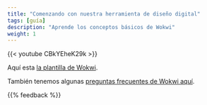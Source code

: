 ```yaml
---
title: "Comenzando con nuestra herramienta de diseño digital"
tags: [guía]
description: "Aprende los conceptos básicos de Wokwi"
weight: 1
---
```


{{< youtube CBkYEheK29k >}}

Aquí esta [la plantilla de Wokwi](https://wokwi.com/projects/339684301812531795).

También tenemos algunas [preguntas frecuentes de Wokwi aquí](/es/faq/#wokwi-faqs).

{{% feedback %}}

